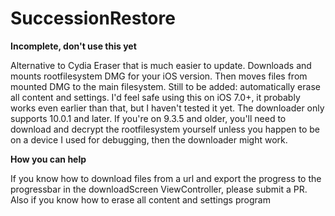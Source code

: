 # SuccessionRestore
**Incomplete, don't use this yet**

Alternative to Cydia Eraser that is much easier to update. Downloads and mounts rootfilesystem DMG for your iOS version. Then moves files from mounted DMG to the main filesystem. Still to be added: automatically erase all content and settings. I'd feel safe using this on iOS 7.0+, it probably works even earlier than that, but I haven't tested it yet. The downloader only supports 10.0.1 and later. If you're on 9.3.5 and older, you'll need to download and decrypt the rootfilesystem yourself unless you happen to be on a device I used for debugging, then the downloader might work.

**How you can help**

If you know how to download files from a url and export the progress to the progressbar in the downloadScreen ViewController, please submit a PR. Also if you know how to erase all content and settings program
